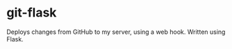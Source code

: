 git-flask
=========

Deploys changes from GitHub to my server, using a web hook. Written using Flask.
